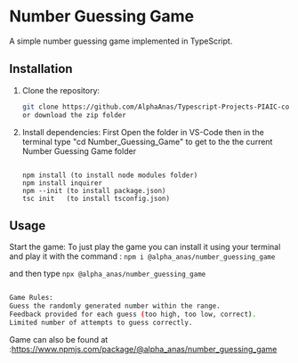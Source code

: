 # Number Guessing Game

A simple number guessing game implemented in TypeScript.

## Installation

1. Clone the repository:
   ```sh
   git clone https://github.com/AlphaAnas/Typescript-Projects-PIAIC-course.git
   or download the zip folder
   ```
2. Install dependencies:
   First Open the folder in VS-Code
   then in the terminal type "cd Number_Guessing_Game"
   to get to the the current Number Guessing Game folder

   ```

   npm install (to install node modules folder)
   npm install inquirer
   npm --init (to install package.json)
   tsc init   (to install tsconfig.json)

   ```

## Usage

Start the game:
To just play the game you can install it using your terminal and play it with the command :
`npm i @alpha_anas/number_guessing_game`

and then type
`npx @alpha_anas/number_guessing_game`

```sh

Game Rules:
Guess the randomly generated number within the range.
Feedback provided for each guess (too high, too low, correct).
Limited number of attempts to guess correctly.
```

Game can also be found at :https://www.npmjs.com/package/@alpha_anas/number_guessing_game
